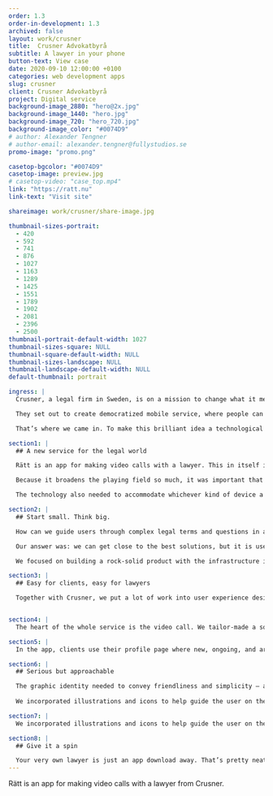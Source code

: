 ```yaml
---
order: 1.3
order-in-development: 1.3
archived: false
layout: work/crusner
title:  Crusner Advokatbyrå
subtitle: A lawyer in your phone
button-text: View case
date: 2020-09-10 12:00:00 +0100
categories: web development apps
slug: crusner
client: Crusner Advokatbyrå
project: Digital service
background-image_2880: "hero@2x.jpg"
background-image_1440: "hero.jpg"
background-image_720: "hero_720.jpg"
background-image_color: "#0074D9"
# author: Alexander Tengner
# author-email: alexander.tengner@fullystudios.se
promo-image: "promo.png"

casetop-bgcolor: "#0074D9"
casetop-image: preview.jpg
# casetop-video: "case_top.mp4"
link: "https://ratt.nu"
link-text: "Visit site"

shareimage: work/crusner/share-image.jpg

thumbnail-sizes-portrait:
  - 420
  - 592
  - 741
  - 876
  - 1027
  - 1163
  - 1289
  - 1425
  - 1551
  - 1789
  - 1902
  - 2081
  - 2396
  - 2500
thumbnail-portrait-default-width: 1027
thumbnail-sizes-square: NULL
thumbnail-square-default-width: NULL
thumbnail-sizes-landscape: NULL
thumbnail-landscape-default-width: NULL
default-thumbnail: portrait

ingress: |
  Crusner, a legal firm in Sweden, is on a mission to change what it means to “see a lawyer.” 

  They set out to create democratized mobile service, where people can get legal services from certified lawyers — without having to leave the comfort and convenience of their own home or office. 

  That’s where we came in. To make this brilliant idea a technological reality. 

section1: |
  ## A new service for the legal world

  Rätt is an app for making video calls with a lawyer. This in itself is an industry-disrupting move. Suddenly anyone, regardless of geography, can see a lawyer whenever they might need to. 

  Because it broadens the playing field so much, it was important that the app would make the journey of consulting a lawyer and arranging legal documents both understandable and pleasant. The UX needed to be above-and-beyond thoughtful.

  The technology also needed to accommodate whichever kind of device a legal-advice-seeking person might be using at the time. We developed a single API “brain” that sends and receives information from iOs, Android, and the web. We started by coding a webapp in React and then translated it to React native apps. Meaning: you can use Rätt if you’re on your laptop, an iPhone in your car, or a Samsung tablet at your kitchen table. It’s available both as an app and a service you can simply log into via a website.

section2: |
  ## Start small. Think big.

  How can we guide users through complex legal terms and questions in an elegant, easy way? 

  Our answer was: we can get close to the best solutions, but it is user input that will result in the most value for the people that use Rätt. 

  We focused on building a rock-solid product with the infrastructure in place to scale up. This didn’t mean making a barebones app though — no, no — our goal was to create a Minimum Loveable Product. An MLP endeavors to accrue a gang of very happy repeat users who spread the word over time. While that’s happening organically, we test test test! 

section3: |
  ## Easy for clients, easy for lawyers

  Together with Crusner, we put a lot of work into user experience design and user flows. Because it was such a complicated system, we were diligent in documenting user flows so the technical solutions would be easy to survey and make improvements upon. 


section4: |
  The heart of the whole service is the video call. We tailor-made a solution that works seamlessly in both the client part of the app as well as the lawyer view. 

section5: |
  In the app, clients use their profile page where new, ongoing, and archived cases are stored. There is a log where they can follow each step of their legal case and access associated documents at any time. On the lawyer’s end, they have their own login and they can choose to assign themselves to cases and take video calls. The call itself has a log for the specific case with all the information provided from the client.

section6: |
  ## Serious but approachable

  The graphic identity needed to convey friendliness and simplicity — a “you got this” feeling, if you will. We created a graphic identity for Rätt that can stand on its own, and also work beautifully alongside the existing Crusner brand.
 
  We incorporated illustrations and icons to help guide the user on their journey through legal questions and lawyer-lingo. All this to make sure clients and lawyers alike could breeze through their cases, in as breezy a manner as the law allows. 

section7: |
  We incorporated illustrations and icons to help guide the user on their journey through legal questions and lawyer-lingo. All this to make sure clients and lawyers alike could breeze through their cases, in as breezy a manner as the law allows

section8: |
  ## Give it a spin

  Your very own lawyer is just an app download away. That’s pretty neat, no? Test out Rätt for yourself in their [web app](https://ratt.nu/), [on App Store](https://apps.apple.com/se/app/r%C3%A4tt/id1498087311) or [on Google Play](https://play.google.com/store/apps/details?id=com.rattapp). 
---
```

Rätt is an app for making video calls with a lawyer from Crusner.